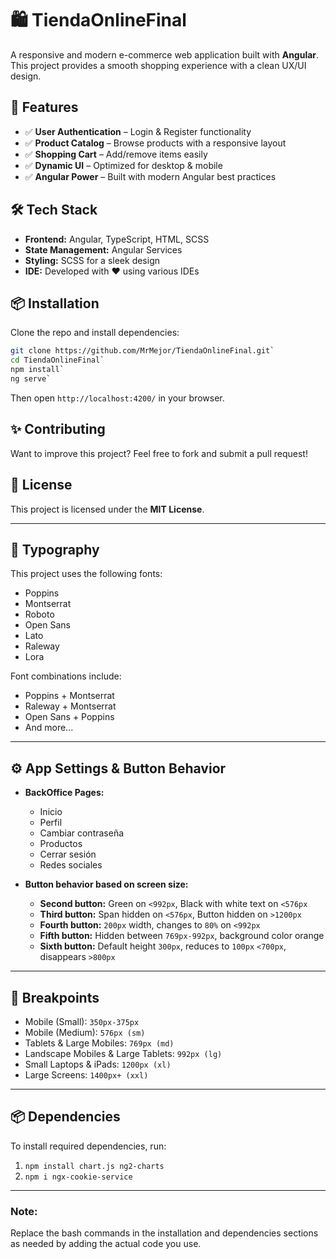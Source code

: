 # 🛍️ TiendaOnlineFinal  

A responsive and modern e-commerce web application built with **Angular**. This project provides a smooth shopping experience with a clean UX/UI design.  

## 🚀 Features  
- ✅ **User Authentication** – Login & Register functionality  
- ✅ **Product Catalog** – Browse products with a responsive layout  
- ✅ **Shopping Cart** – Add/remove items easily  
- ✅ **Dynamic UI** – Optimized for desktop & mobile  
- ✅ **Angular Power** – Built with modern Angular best practices  

## 🛠️ Tech Stack  
- **Frontend:** Angular, TypeScript, HTML, SCSS  
- **State Management:** Angular Services  
- **Styling:** SCSS for a sleek design  
- **IDE:** Developed with ❤️ using various IDEs  

## 📦 Installation  
Clone the repo and install dependencies: 
```bash
git clone https://github.com/MrMejor/TiendaOnlineFinal.git`  
cd TiendaOnlineFinal`  
npm install`  
ng serve`  
```
Then open `http://localhost:4200/` in your browser.  

## ✨ Contributing  
Want to improve this project? Feel free to fork and submit a pull request!  

## 📜 License  
This project is licensed under the **MIT License**.  

---

## 🎨 Typography  

This project uses the following fonts:  
- Poppins  
- Montserrat  
- Roboto  
- Open Sans  
- Lato  
- Raleway  
- Lora  

Font combinations include:  
- Poppins + Montserrat  
- Raleway + Montserrat  
- Open Sans + Poppins  
- And more...  

---

## ⚙️ App Settings & Button Behavior  

- **BackOffice Pages:**  
  - Inicio  
  - Perfil  
  - Cambiar contraseña  
  - Productos  
  - Cerrar sesión  
  - Redes sociales  

- **Button behavior based on screen size:**  
  - **Second button:** Green on `<992px`, Black with white text on `<576px`  
  - **Third button:** Span hidden on `<576px`, Button hidden on `>1200px`  
  - **Fourth button:** `200px` width, changes to `80%` on `<992px`  
  - **Fifth button:** Hidden between `769px-992px`, background color orange  
  - **Sixth button:** Default height `300px`, reduces to `100px` `<700px`, disappears `>800px`  

---

## 📱 Breakpoints  

- Mobile (Small): `350px-375px`  
- Mobile (Medium): `576px (sm)`  
- Tablets & Large Mobiles: `769px (md)`  
- Landscape Mobiles & Large Tablets: `992px (lg)`  
- Small Laptops & iPads: `1200px (xl)`  
- Large Screens: `1400px+ (xxl)`  

---

## 📦 Dependencies  

To install required dependencies, run:  
1. `npm install chart.js ng2-charts`  
2. `npm i ngx-cookie-service`  

---

### **Note:**  
Replace the bash commands in the installation and dependencies sections as needed by adding the actual code you use.
